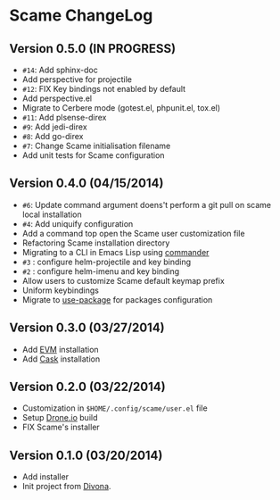 # Scame ChangeLog

## Version 0.5.0 (IN PROGRESS)

- `#14`: Add sphinx-doc
- Add perspective for projectile
- `#12`: FIX Key bindings not enabled by default
- Add perspective.el
- Migrate to Cerbere mode (gotest.el, phpunit.el, tox.el)
- `#11`: Add plsense-direx
- `#9`: Add jedi-direx
- `#8`: Add go-direx
- `#7`: Change Scame initialisation filename
- Add unit tests for Scame configuration

## Version 0.4.0 (04/15/2014)

- `#6`: Update command argument doens't perform a git pull on scame local installation
- `#4`: Add uniquify configuration
- Add a command top open the Scame user customization file
- Refactoring Scame installation directory
- Migrating to a CLI in Emacs Lisp using [commander](https://github.com/rejeep/commander.el)
- `#3` : configure helm-projectile and key binding
- `#2` : configure helm-imenu and key binding
- Allow users to customize Scame default keymap prefix
- Uniform keybindings
- Migrate to [use-package](https://github.com/jwiegley/use-package) for packages configuration

## Version 0.3.0 (03/27/2014)

- Add [EVM](https://github.com/rejeep/evm) installation
- Add [Cask](https://github.com/cask/cask) installation

## Version 0.2.0 (03/22/2014)

- Customization in ``$HOME/.config/scame/user.el`` file
- Setup [Drone.io](https://drone.io) build
- FIX Scame's installer

## Version 0.1.0 (03/20/2014)

- Add installer
- Init project from [Divona](https://github.com/nlamirault/divona).
